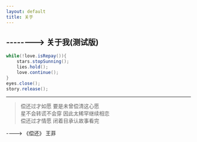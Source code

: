 ```yaml
---
layout: default
title: 关于
---
```

## --------> 关于我(测试版)

```java
while(!love.isRepay()){
	stars.stopSunning();
	lies.hold();
	love.continue();
}
eyes.close();
story.release();
```

************************
> 偿还过才如愿 要是未曾偿清这心愿  
星不会转谎不会穿 因此太稀罕继续相恋  
偿还过才情愿 闭着目承认故事看完  

----> 《偿还》 王菲
